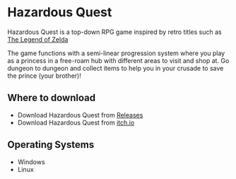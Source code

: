 # Hazardous Quest
Hazardous Quest is a top-down RPG game inspired by retro titles such as [The Legend of Zelda](https://en.wikipedia.org/wiki/The_Legend_of_Zelda_(video_game))

The game functions with a semi-linear progression system where you play as a princess in a free-roam hub with different areas to visit and shop at. Go dungeon to dungeon and collect items to help you in your crusade to save the prince (your brother)!
## Where to download
- Download Hazardous Quest from [Releases](https://github.com/HazardWare/Hazardous-Quest/releases)
- Download Hazardous Quest from [itch.io]()
## Operating Systems
- Windows
- Linux
